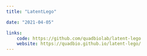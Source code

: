 ```yaml
---
title: "LatentLego"

date: "2021-04-05"

links:
    code: https://github.com/quadbiolab/latent-lego
    website: https://quadbio.github.io/latent-lego/
---
```


